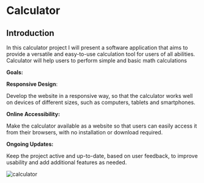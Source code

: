 # Calculator
## Introduction


In this calculator project I will present a software application that aims to provide a versatile and easy-to-use calculation tool for users of all abilities. Calculator will help users to perform simple and basic math calculations

**Goals:**



**Responsive Design**:

Develop the website in a responsive way, so that the calculator works well on devices of different sizes, such as computers, tablets and smartphones.


**Online Accessibility:**

Make the calculator available as a website so that users can easily access it from their browsers, with no installation or download required.


**Ongoing Updates:**

Keep the project active and up-to-date, based on user feedback, to improve usability and add additional features as needed.






![calculator](https://github.com/Miquissefelix/calculator/assets/101923168/590e2f21-a78c-43b8-ab7f-4606e21c45e7)
